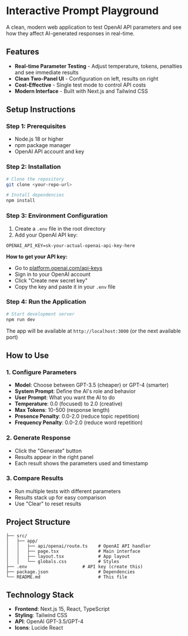 # Interactive Prompt Playground

A clean, modern web application to test OpenAI API parameters and see how they affect AI-generated responses in real-time.

## Features

- **Real-time Parameter Testing** - Adjust temperature, tokens, penalties and see immediate results
- **Clean Two-Panel UI** - Configuration on left, results on right
- **Cost-Effective** - Single test mode to control API costs
- **Modern Interface** - Built with Next.js and Tailwind CSS

## Setup Instructions

### Step 1: Prerequisites
- Node.js 18 or higher
- npm package manager
- OpenAI API account and key

### Step 2: Installation
```bash
# Clone the repository
git clone <your-repo-url>

# Install dependencies
npm install
```

### Step 3: Environment Configuration
1. Create a `.env` file in the root directory
2. Add your OpenAI API key:
```env
OPENAI_API_KEY=sk-your-actual-openai-api-key-here
```

**How to get your API key:**
- Go to [platform.openai.com/api-keys](https://platform.openai.com/api-keys)
- Sign in to your OpenAI account
- Click "Create new secret key"
- Copy the key and paste it in your `.env` file

### Step 4: Run the Application
```bash
# Start development server
npm run dev
```

The app will be available at `http://localhost:3000` (or the next available port)

## How to Use

### 1. Configure Parameters
- **Model**: Choose between GPT-3.5 (cheaper) or GPT-4 (smarter)
- **System Prompt**: Define the AI's role and behavior
- **User Prompt**: What you want the AI to do
- **Temperature**: 0.0 (focused) to 2.0 (creative)
- **Max Tokens**: 10-500 (response length)
- **Presence Penalty**: 0.0-2.0 (reduce topic repetition)
- **Frequency Penalty**: 0.0-2.0 (reduce word repetition)

### 2. Generate Response
- Click the "Generate" button
- Results appear in the right panel
- Each result shows the parameters used and timestamp

### 3. Compare Results
- Run multiple tests with different parameters
- Results stack up for easy comparison
- Use "Clear" to reset results

## Project Structure
```
├── src/
│   ├── app/
│   │   ├── api/openai/route.ts    # OpenAI API handler
│   │   ├── page.tsx               # Main interface
│   │   ├── layout.tsx             # App layout
│   │   └── globals.css            # Styles
├── .env                     # API key (create this)
├── package.json                   # Dependencies
└── README.md                      # This file
```


## Technology Stack

- **Frontend**: Next.js 15, React, TypeScript
- **Styling**: Tailwind CSS
- **API**: OpenAI GPT-3.5/GPT-4
- **Icons**: Lucide React
